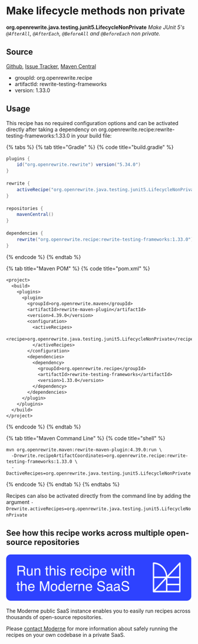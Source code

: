 # Make lifecycle methods non private

**org.openrewrite.java.testing.junit5.LifecycleNonPrivate**
_Make JUnit 5's `@AfterAll`, `@AfterEach`, `@BeforeAll` and `@BeforeEach` non private._

## Source

[Github](https://github.com/openrewrite/rewrite-testing-frameworks), [Issue Tracker](https://github.com/openrewrite/rewrite-testing-frameworks/issues), [Maven Central](https://search.maven.org/artifact/org.openrewrite.recipe/rewrite-testing-frameworks/1.33.0/jar)

* groupId: org.openrewrite.recipe
* artifactId: rewrite-testing-frameworks
* version: 1.33.0


## Usage

This recipe has no required configuration options and can be activated directly after taking a dependency on org.openrewrite.recipe:rewrite-testing-frameworks:1.33.0 in your build file:

{% tabs %}
{% tab title="Gradle" %}
{% code title="build.gradle" %}
```groovy
plugins {
    id("org.openrewrite.rewrite") version("5.34.0")
}

rewrite {
    activeRecipe("org.openrewrite.java.testing.junit5.LifecycleNonPrivate")
}

repositories {
    mavenCentral()
}

dependencies {
    rewrite("org.openrewrite.recipe:rewrite-testing-frameworks:1.33.0")
}
```
{% endcode %}
{% endtab %}

{% tab title="Maven POM" %}
{% code title="pom.xml" %}
```markup
<project>
  <build>
    <plugins>
      <plugin>
        <groupId>org.openrewrite.maven</groupId>
        <artifactId>rewrite-maven-plugin</artifactId>
        <version>4.39.0</version>
        <configuration>
          <activeRecipes>
            <recipe>org.openrewrite.java.testing.junit5.LifecycleNonPrivate</recipe>
          </activeRecipes>
        </configuration>
        <dependencies>
          <dependency>
            <groupId>org.openrewrite.recipe</groupId>
            <artifactId>rewrite-testing-frameworks</artifactId>
            <version>1.33.0</version>
          </dependency>
        </dependencies>
      </plugin>
    </plugins>
  </build>
</project>
```
{% endcode %}
{% endtab %}

{% tab title="Maven Command Line" %}
{% code title="shell" %}
```shell
mvn org.openrewrite.maven:rewrite-maven-plugin:4.39.0:run \
  -Drewrite.recipeArtifactCoordinates=org.openrewrite.recipe:rewrite-testing-frameworks:1.33.0 \
  -DactiveRecipes=org.openrewrite.java.testing.junit5.LifecycleNonPrivate
```
{% endcode %}
{% endtab %}
{% endtabs %}

Recipes can also be activated directly from the command line by adding the argument `-Drewrite.activeRecipes=org.openrewrite.java.testing.junit5.LifecycleNonPrivate`

## See how this recipe works across multiple open-source repositories

[![Moderne Link Image](/.gitbook/assets/ModerneRecipeButton.png)](https://public.moderne.io/recipes/org.openrewrite.java.testing.junit5.LifecycleNonPrivate)

The Moderne public SaaS instance enables you to easily run recipes across thousands of open-source repositories.

Please [contact Moderne](https://moderne.io/product) for more information about safely running the recipes on your own codebase in a private SaaS.
